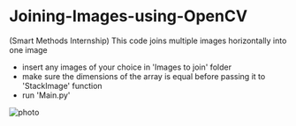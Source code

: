 # Joining-Images-using-OpenCV

(Smart Methods Internship) This code joins multiple images horizontally into one image 

* insert any images of your choice in 'Images to join' folder 
* make sure the dimensions of the array is equal before passing it to 'StackImage' function
* run 'Main.py'


![photo](https://user-images.githubusercontent.com/67188835/86236826-9122aa00-bb4f-11ea-84cc-78790db75f7d.PNG)

